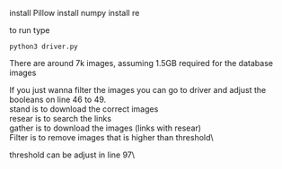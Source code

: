 install Pillow 
install numpy
install re

to run type 
```
python3 driver.py
```
There are around 7k images, assuming 1.5GB required for the database images

If you just wanna filter the images you can go to driver and adjust the booleans on line 46 to 49.\
stand is to download the correct images\
resear is to search the links\
gather is to download the images (links with resear)\
Filter is to remove images that is higher than threshold\ 

threshold can be adjust in line 97\
